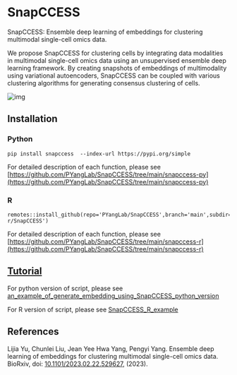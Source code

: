 # SnapCCESS
SnapCCESS: Ensemble deep learning of embeddings for clustering multimodal single-cell omics data.


We propose SnapCCESS for clustering cells by integrating data modalities in multimodal
single-cell omics data using an unsupervised ensemble deep learning framework. By creating snapshots
of embeddings of multimodality using variational autoencoders, SnapCCESS can be coupled with
various clustering algorithms for generating consensus clustering of cells.


![img](https://i.imgur.com/krfBTGP.png)



## Installation

### Python

```
pip install snapccess  --index-url https://pypi.org/simple
```

For detailed description of each function, please see [https://github.com/PYangLab/SnapCCESS/tree/main/snapccess-py](https://github.com/PYangLab/SnapCCESS/tree/main/snapccess-py)


### R

```
remotes::install_github(repo='PYangLab/SnapCCESS',branch='main',subdir='snapccess-r/SnapCCESS')
```

For detailed description of each function, please see [https://github.com/PYangLab/SnapCCESS/tree/main/snapccess-r](https://github.com/PYangLab/SnapCCESS/tree/main/snapccess-r)


## [Tutorial](https://github.com/PYangLab/SnapCCESS/tree/main/tutorials)


For python version of script, please see [an_example_of_generate_embedding_using_SnapCCESS_python_version](https://github.com/PYangLab/SnapCCESS/blob/main/tutorials/src/an_example_of_generate_embedding_using_SnapCCESS_python_version.ipynb)

For R version of script, please see
[SnapCCESS_R_example](https://htmlpreview.github.io/?https://github.com/PYangLab/SnapCCESS/blob/main/tutorials/src/SnapCCESS_R_example.html)

## References
Lijia Yu, Chunlei Liu, Jean Yee Hwa Yang, Pengyi Yang. Ensemble deep learning of embeddings for clustering multimodal single-cell omics data. BioRxiv, doi: [10.1101/2023.02.22.529627](https://doi.org/10.1101/2023.02.22.529627), (2023).
